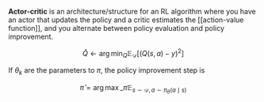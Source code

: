 **Actor-critic** is an architecture/structure for an RL algorithm where you have an actor that updates the policy and a critic estimates the [[action-value function]], and you alternate between policy evaluation and policy improvement. 

$$
\hat{Q} \leftarrow \arg\min_Q \mathbb{E}_\mathcal{D}\left[\left( Q(s, a) - y \right)^2 \right] \tag{Policy Evaluation}
$$

If $\theta_k$ are the parameters to $\pi$, the policy improvement step is

$$
\hat{\pi} = \arg\max\_{\pi} \mathbb{E}_{s \sim \mathcal{D}, a \sim \pi_\theta(a \mid s)} \tag{Policy Improvement}
$$